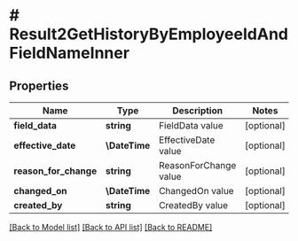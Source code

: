 # # Result2GetHistoryByEmployeeIdAndFieldNameInner

## Properties

Name | Type | Description | Notes
------------ | ------------- | ------------- | -------------
**field_data** | **string** | FieldData value | [optional]
**effective_date** | **\DateTime** | EffectiveDate value | [optional]
**reason_for_change** | **string** | ReasonForChange value | [optional]
**changed_on** | **\DateTime** | ChangedOn value | [optional]
**created_by** | **string** | CreatedBy value | [optional]

[[Back to Model list]](../../README.md#models) [[Back to API list]](../../README.md#endpoints) [[Back to README]](../../README.md)
